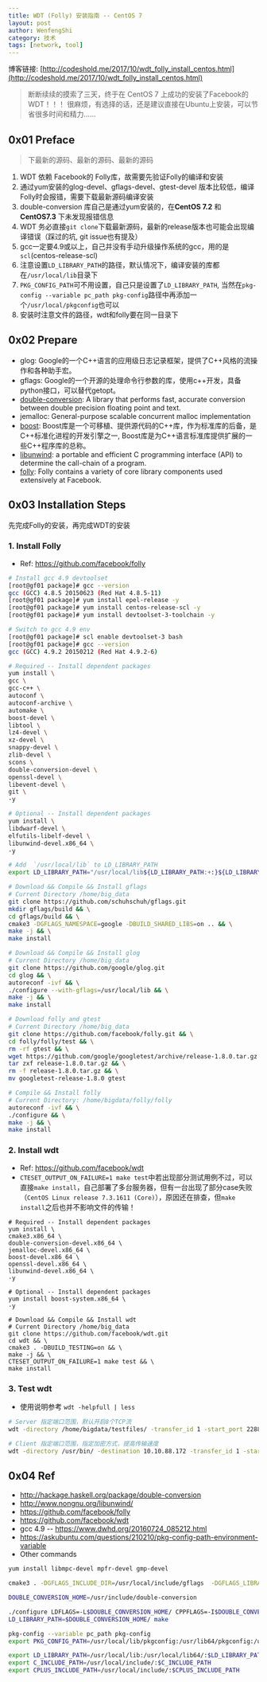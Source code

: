 ```yaml
---
title: WDT (Folly) 安装指南 -- CentOS 7
layout: post
author: WenfengShi
category: 技术
tags: [network, tool]
---
```

博客链接: [http://codeshold.me/2017/10/wdt_folly_install_centos.html](http://codeshold.me/2017/10/wdt_folly_install_centos.html)

> 断断续续的摸索了三天，终于在 CentOS 7 上成功的安装了Facebook的 WDT！！！ 
很麻烦，有选择的话，还是建议直接在Ubuntu上安装，可以节省很多时间和精力……

## 0x01 Preface
> 下最新的源码、最新的源码、最新的源码

1. WDT 依赖 Facebook的 Folly库，故需要先验证Folly的编译和安装
2. 通过yum安装的glog-devel、gflags-devel、gtest-devel 版本比较低，编译Folly时会报错，需要下载最新源码编译安装
3. double-conversion 库自己是通过yum安装的，在**CentOS 7.2** 和 **CentOS7.3** 下未发现报错信息
4. WDT 务必直接`git clone`下载最新源码，最新的release版本也可能会出现编译错误（踩过的坑, git issue也有提及）
5. gcc一定要4.9或以上，自己并没有手动升级操作系统的gcc，用的是`scl`(centos-release-scl)
6. 注意设置`LD_LIBRARY_PATH`的路径，默认情况下，编译安装的库都在`/usr/local/lib`目录下
7. `PKG_CONFIG_PATH`可不用设置，自己只是设置了`LD_LIBRARY_PATH`, 当然在`pkg-config --variable pc_path pkg-config`路径中再添加一个`/usr/local/pkgconfig`也可以
8. 安装时注意文件的路径，wdt和folly要在同一目录下

## 0x02 Prepare
- glog: Google的一个C++语言的应用级日志记录框架，提供了C++风格的流操作和各种助手宏。
- gflags: Google的一个开源的处理命令行参数的库，使用c++开发，具备python接口，可以替代getopt。
- [double-conversion][1]: A library that performs fast, accurate conversion between double precision floating point and text.
- jemalloc: General-purpose scalable concurrent malloc implementation
- [boost][2]: Boost库是一个可移植、提供源代码的C++库，作为标准库的后备，是C++标准化进程的开发引擎之一, Boost库是为C++语言标准库提供扩展的一些C++程序库的总称。
- [libunwind][3]: a portable and efficient C programming interface (API) to determine the call-chain of a program. 
- [folly][4]: Folly contains a variety of core library components used extensively at Facebook. 

## 0x03 Installation Steps
先完成Folly的安装，再完成WDT的安装

### 1. Install Folly
- Ref: https://github.com/facebook/folly

``` bash
# Install gcc 4.9 devtoolset
[root@gf01 package]# gcc --version
gcc (GCC) 4.8.5 20150623 (Red Hat 4.8.5-11)
[root@gf01 package]# yum install epel-release -y 
[root@gf01 package]# yum install centos-release-scl -y
[root@gf01 package]# yum install devtoolset-3-toolchain -y 

# Switch to gcc 4.9 env
[root@gf01 package]# scl enable devtoolset-3 bash
[root@gf01 package]# gcc --version
gcc (GCC) 4.9.2 20150212 (Red Hat 4.9.2-6)

# Required -- Install dependent packages 
yum install \
gcc \
gcc-c++ \
autoconf \
autoconf-archive \
automake \
boost-devel \
libtool \
lz4-devel \
xz-devel \
snappy-devel \
zlib-devel \
scons \
double-conversion-devel \
openssl-devel \
libevent-devel \
git \
-y 

# Optional -- Install dependent packages
yum install \
libdwarf-devel \
elfutils-libelf-devel \
libunwind-devel.x86_64 \
-y

# Add  `/usr/local/lib` to LD_LIBRARY_PATH
export LD_LIBRARY_PATH="/usr/local/lib${LD_LIBRARY_PATH:+:}${LD_LIBRARY_PATH}"

# Download && Compile && Install gflags
# Current Directory /home/big_data
git clone https://github.com/schuhschuh/gflags.git
mkdir gflags/build && \
cd gflags/build && \
cmake3 -DGFLAGS_NAMESPACE=google -DBUILD_SHARED_LIBS=on .. && \
make -j && \
make install

# Download && Compile && Install glog
# Current Directory /home/big_data
git clone https://github.com/google/glog.git
cd glog && \
autoreconf -ivf && \
./configure --with-gflags=/usr/local/lib && \
make -j && \
make install

# Download folly and gtest
# Current Directory /home/big_data
git clone https://github.com/facebook/folly.git && \
cd folly/folly/test && \
rm -rf gtest && \
wget https://github.com/google/googletest/archive/release-1.8.0.tar.gz && \
tar zxf release-1.8.0.tar.gz && \
rm -f release-1.8.0.tar.gz && \
mv googletest-release-1.8.0 gtest

# Compile && Install folly
# Current Directory: /home/bigdata/folly/folly
autoreconf -ivf && \
./configure && \
make -j && \
make install 
```

### 2. Install wdt
- Ref: https://github.com/facebook/wdt
- `CTESET_OUTPUT_ON_FAILURE=1 make test`中若出现部分测试用例不过，可以直接`make install`，自己部署了多台服务器，但有一台出现了部分case失败（`CentOS Linux release 7.3.1611 (Core)`），原因还在排查，但`make install`之后也并不影响文件的传输！

```
# Required -- Install dependent packages 
yum install \
cmake3.x86_64 \
double-conversion-devel.x86_64 \
jemalloc-devel.x86_64 \
boost-devel.x86_64 \
openssl-devel.x86_64 \
libunwind-devel.x86_64 \
-y

# Optional -- Install dependent packages
yum install boost-system.x86_64 \
-y 

# Download && Compile && Install wdt
# Current Directory /home/big_data
git clone https://github.com/facebook/wdt.git
cd wdt && \
cmake3 . -DBUILD_TESTING=on && \
make -j && \
CTESET_OUTPUT_ON_FAILURE=1 make test && \
make install
```

### 3. Test wdt
- 使用说明参考 `wdt -helpfull | less`

```bash
# Server 指定端口范围，默认开启8个TCP流
wdt -directory /home/bigdata/testfiles/ -transfer_id 1 -start_port 22888

# Client 指定端口范围，指定加密方式，提高传输速度
wdt -directory /usr/bin/ -destination 10.10.88.172 -transfer_id 1 -start_port 22888 -encryption_type aes128ctr
```

## 0x04 Ref
- http://hackage.haskell.org/package/double-conversion
- http://www.nongnu.org/libunwind/
- https://github.com/facebook/folly
- https://github.com/facebook/wdt
- gcc 4.9 -- https://www.dwhd.org/20160724_085212.html
- https://askubuntu.com/questions/210210/pkg-config-path-environment-variable
- Other commands

``` bash
yum install libmpc-devel mpfr-devel gmp-devel

cmake3 . -DGFLAGS_INCLUDE_DIR=/usr/local/include/gflags  -DGFLAGS_LIBRARY=/usr/local/lib -DGLOG_INCLUDE_DIR=/usr/local/include  -DGLOG_LIBRARY=/usr/local/lib

DOUBLE_CONVERSION_HOME=/usr/include/double-conversion

./configure LDFLAGS=-L$DOUBLE_CONVERSION_HOME/ CPPFLAGS=-I$DOUBLE_CONVERSION_HOME/
LD_LIBRARY_PATH=$DOUBLE_CONVERSION_HOME/ make

pkg-config --variable pc_path pkg-config
export PKG_CONFIG_PATH=/usr/local/lib/pkgconfig:/usr/lib64/pkgconfig:/usr/share/pkgconfig

export LD_LIBRARY_PATH=/usr/local/lib:/usr/local/lib64/:$LD_LIBRARY_PATH
export C_INCLUDE_PATH=/usr/local/include/:$C_INCLUDE_PATH
export CPLUS_INCLUDE_PATH=/usr/local/include/:$CPLUS_INCLUDE_PATH
```




  [1]: http://hackage.haskell.org/package/double-conversion
  [2]: https://baike.baidu.com/item/boost/69144?fr=aladdin
  [3]: http://www.nongnu.org/libunwind/
  [4]: https://github.com/facebook/folly
